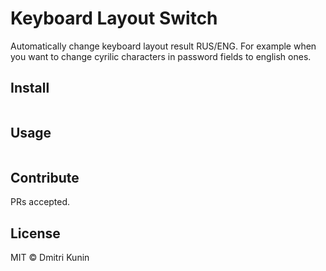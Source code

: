 # Keyboard Layout Switch

Automatically change keyboard layout result RUS/ENG. For example when you want to change cyrilic characters in password fields to english ones.

## Install

```

```

## Usage

```
```

## Contribute

PRs accepted.

## License

MIT © Dmitri Kunin
